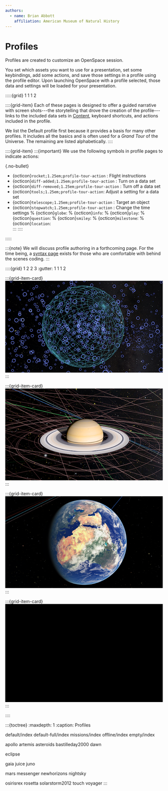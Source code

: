 ```yaml
---
authors:
  - name: Brian Abbott
    affiliation: American Museum of Natural History
---
```



# Profiles

Profiles are created to customize an OpenSpace session. 

You set which assets you want to use for a presentation, set some keybindings, add some actions, and save those settings in a profile using the profile editor. Upon launching OpenSpace with a profile selected, those data and settings will be loaded for your presentation.

:::::{grid} 1 1 1 2

::::{grid-item} 
Each of these pages is designed to offer a guided narrative with screen shots---the storytelling that drove the creation of the profile---links to the included data sets in [Content](/content/index), keyboard shortcuts, and actions included in the profile.

We list the Default profile first because it provides a basis for many other profiles. It includes all the basics and is often used for a _Grand Tour_ of the Universe. The remaining are listed alphabetically.
::::

::::{grid-item} 
:::{important}
We use the following symbols in profile pages to indicate actions:

{.no-bullet}
- {octicon}`rocket;1.25em;profile-tour-action` : Flight instructions
- {octicon}`diff-added;1.25em;profile-tour-action` : Turn on a data set
- {octicon}`diff-removed;1.25em;profile-tour-action` : Turn off a data set
- {octicon}`tools;1.25em;profile-tour-action`: Adjust a setting for a data set
- {octicon}`telescope;1.25em;profile-tour-action` :  Target an object
- {octicon}`stopwatch;1.25em;profile-tour-action` : Change the time settings
% {octicon}`globe`: 
% {octicon}`info`: 
% {octicon}`play`: 
% {octicon}`question`: 
% {octicon}`smiley`: 
% {octicon}`milestone`:
% {octicon}`location`:  
:::
::::

:::::



:::{note}
We will discuss profile authoring in a forthcoming page. For the time being, a [syntax page](/creating-data-assets/profiles) exists for those who are comfortable with behind the scenes coding.
:::


::::{grid} 1 2 2 3
:gutter: 1 1 1 2

:::{grid-item-card} [](/profiles/default/index)
[![default profile](/profiles/default/profile_default_icon.png)](/profiles/default/index)
:::


:::{grid-item-card} [](/profiles/default-full/index)
[![default-full profile](/profiles/default-full/profile_default_full_icon.png)](/profiles/default-full/index)
:::


:::{grid-item-card} [](/profiles/offline/index)
[![offline profile](/profiles/offline/profile_offline_icon.png)](/profiles/offline/index)
:::


:::{grid-item-card} [](/profiles/empty/index)
[![empty profile](/profiles/empty/profile_empty_icon.png)](/profiles/empty/index)
:::



::::





:::{toctree}
:maxdepth: 1
:caption: Profiles

default/index
default-full/index
missions/index
offline/index
empty/index

apollo
artemis
asteroids
bastilleday2000
dawn

eclipse

gaia
juice
juno

mars
messenger
newhorizons
nightsky

osirisrex
rosetta
solarstorm2012
touch
voyager
:::
